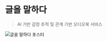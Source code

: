 # 글을 말하다
> AI 기반 감정 추적 및 관계 기반 오디오북 서비스


![글을 말하다 포스터](https://github.com/user-attachments/assets/6e612e4d-0fcb-4b35-8fd2-a932620dfa6c)


